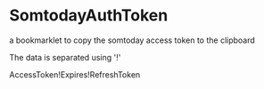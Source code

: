 # SomtodayAuthToken
a bookmarklet to copy the somtoday access token to the clipboard


The data is separated using '!'

AccessToken!Expires!RefreshToken
